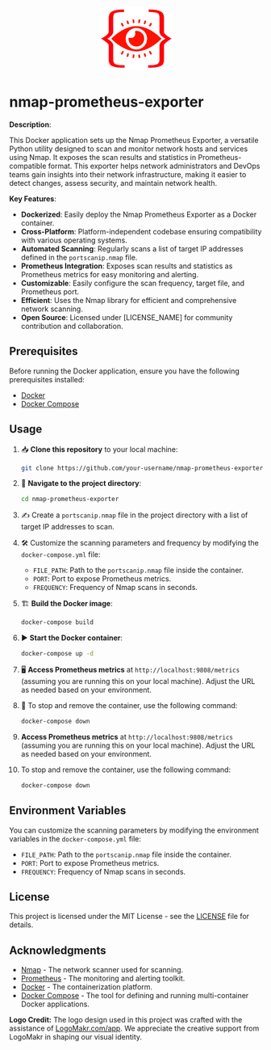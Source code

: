 <h1 align="center">
  <img src="logo.png" alt="Release Drafter Logo" width="150" />
</h1>

# nmap-prometheus-exporter

**Description**:

This Docker application sets up the Nmap Prometheus Exporter, a versatile Python utility designed to scan and monitor network hosts and services using Nmap. It exposes the scan results and statistics in Prometheus-compatible format. This exporter helps network administrators and DevOps teams gain insights into their network infrastructure, making it easier to detect changes, assess security, and maintain network health.

**Key Features**:

-   **Dockerized**: Easily deploy the Nmap Prometheus Exporter as a Docker container.
-   **Cross-Platform**: Platform-independent codebase ensuring compatibility with various operating systems.
-   **Automated Scanning**: Regularly scans a list of target IP addresses defined in the `portscanip.nmap` file.
-   **Prometheus Integration**: Exposes scan results and statistics as Prometheus metrics for easy monitoring and alerting.
-   **Customizable**: Easily configure the scan frequency, target file, and Prometheus port.
-   **Efficient**: Uses the Nmap library for efficient and comprehensive network scanning.
-   **Open Source**: Licensed under [LICENSE_NAME] for community contribution and collaboration.

## Prerequisites

Before running the Docker application, ensure you have the following prerequisites installed:

- [Docker](https://docs.docker.com/get-docker/)
- [Docker Compose](https://docs.docker.com/compose/install/)


## Usage

1. 📥 **Clone this repository** to your local machine:

   ```bash
   git clone https://github.com/your-username/nmap-prometheus-exporter.git 
   ```

2.  📂 **Navigate to the project directory**:
    
    ```bash
    cd nmap-prometheus-exporter
    ``` 
    
3.  ✍️ Create a `portscanip.nmap` file in the project directory with a list of target IP addresses to scan.
    
4.  🛠️ Customize the scanning parameters and frequency by modifying the `docker-compose.yml` file:
    
    -   `FILE_PATH`: Path to the `portscanip.nmap` file inside the container.
    -   `PORT`: Port to expose Prometheus metrics.
    -   `FREQUENCY`: Frequency of Nmap scans in seconds.
5.  🏗️ **Build the Docker image**:
    
    
    ```bash
    docker-compose build
    ```
    
6.  ▶️ **Start the Docker container**:
    
    
    ```bash
    docker-compose up -d
    ```
    
7.  🖥️ **Access Prometheus metrics** at `http://localhost:9808/metrics` (assuming you are running this on your local machine). Adjust the URL as needed based on your environment.
    
8.  🛑 To stop and remove the container, use the following command:
    
    ```bash
    docker-compose down
    ```
7.  **Access Prometheus metrics** at `http://localhost:9808/metrics` (assuming you are running this on your local machine). Adjust the URL as needed based on your environment.
    
8.  To stop and remove the container, use the following command:
    
    ```bash
    docker-compose down
    ```
    

## Environment Variables

You can customize the scanning parameters by modifying the environment variables in the `docker-compose.yml` file:

-   `FILE_PATH`: Path to the `portscanip.nmap` file inside the container.
-   `PORT`: Port to expose Prometheus metrics.
-   `FREQUENCY`: Frequency of Nmap scans in seconds.

## License

This project is licensed under the MIT License - see the [LICENSE](LICENSE) file for details.


## Acknowledgments

-   [Nmap](https://nmap.org/) - The network scanner used for scanning.
-   [Prometheus](https://prometheus.io/) - The monitoring and alerting toolkit.
-   [Docker](https://www.docker.com/) - The containerization platform.
-   [Docker Compose](https://docs.docker.com/compose/) - The tool for defining and running multi-container Docker applications.

**Logo Credit:**
The logo design used in this project was crafted with the assistance of [LogoMakr.com/app](https://logomakr.com/app).
We appreciate the creative support from LogoMakr in shaping our visual identity.
